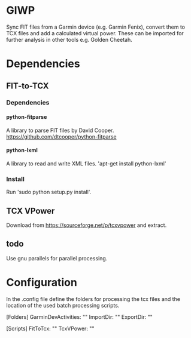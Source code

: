 # GIWP
Sync FIT files from a Garmin device (e.g. Garmin Fenix), convert them to TCX files and add a calculated virtual power. These can be imported for further analysis in other tools e.g. Golden Cheetah.

# Dependencies
## FIT-to-TCX
### Dependencies
#### python-fitparse
A library to parse FIT files by David Cooper. https://github.com/dtcooper/python-fitparse
#### python-lxml 
A library to read and write XML files. 'apt-get install python-lxml'
### Install
Run 'sudo python setup.py install'.

## TCX VPower
Download from https://sourceforge.net/p/tcxvpower and extract.

## todo
Use gnu parallels for parallel processing.

# Configuration
In the .config file define the folders for processing the tcx files and the location of the used batch processing scripts.

[Folders]
GarminDevActivities: ""
ImportDir: ""
ExportDir: ""

[Scripts]
FitToTcx: ""
TcxVPower: ""

